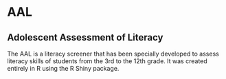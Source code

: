 # AAL
## Adolescent Assessment of Literacy
The AAL is a literacy screener that has been specially developed to assess literacy skills of students from the 3rd to the 12th grade. It was created entirely in R using the R Shiny package.
